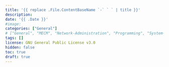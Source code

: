 ```yaml
---
title: '{{ replace .File.ContentBaseName `-` ` ` | title }}'
description: 
date: '{{ .Date }}'
#image: 
categories: ["General"]
# ["General", "MECM", "Network-Administration", "Programming", "System-Administration"]
tags: []
license: GNU General Public License v3.0 
hidden: false
toc: true
draft: true
---
```

